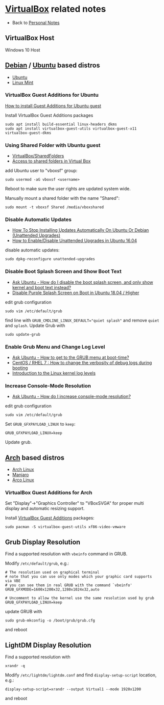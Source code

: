 # [VirtualBox](https://www.virtualbox.org/) related notes

- Back to [Personal Notes](README.md)

## VirtualBox Host

Windows 10 Host

## [Debian](https://www.debian.org/) / [Ubuntu](https://ubuntu.com/) based distros

- [Ubuntu](https://ubuntu.com/)
- [Linux Mint](https://linuxmint.com/)

### VirtualBox Guest Additions for Ubuntu

[How to install Guest Additions for Ubuntu guest](https://askubuntu.com/questions/22743/how-do-i-install-guest-additions-in-a-virtualbox-vm)

Install VirtualBox Guest Additions packages

    sudo apt install build-essential linux-headers dkms
    sudo apt install virtualbox-guest-utils virtualbox-guest-x11 virtualbox-guest-dkms

### Using Shared Folder with Ubuntu guest

- [VirtualBox/SharedFolders](https://help.ubuntu.com/community/VirtualBox/SharedFolders)
- [Access to shared folders in Virtual Box](https://askubuntu.com/questions/161759/how-to-access-a-shared-folder-in-virtualbox#161883)

add Ubuntu user to "vboxsf" group:

    sudo usermod -aG vboxsf <username>

Reboot to make sure the user rights are updated system wide.

Manually mount a shared folder with the name "Shared":

    sudo mount -t vboxsf Shared /media/vboxshared

### Disable Automatic Updates

- [How To Stop Installing Updates Automatically On Ubuntu Or Debian (Unattended Upgrades)](https://www.linuxuprising.com/2019/07/how-to-stop-installing-updates.html)
- [How to Enable/Disable Unattended Upgrades in Ubuntu 16.04](https://linoxide.com/ubuntu-how-to/enable-disable-unattended-upgrades-ubuntu-16-04/)

disable automatic updates:

    sudo dpkg-reconfigure unattended-upgrades

### Disable Boot Splash Screen and Show Boot Text

- [Ask Ubuntu - How do I disable the boot splash screen, and only show kernel and boot text instead?](https://askubuntu.com/questions/33416/how-do-i-disable-the-boot-splash-screen-and-only-show-kernel-and-boot-text-inst)
- [Disable Purple Splash Screen on Boot in Ubuntu 18.04 / Higher](http://ubuntuhandbook.org/index.php/2019/06/disable-purple-splash-screen-boot-ubuntu-18-04-higher/)

edit grub configuration

    sudo vim /etc/default/grub

find line with `GRUB_CMDLINE_LINUX_DEFAULT="quiet splash"` and remove `quiet`
and `splash`. Update Grub with

    sudo update-grub

### Enable Grub Menu and Change Log Level

- [Ask Ubuntu - How to get to the GRUB menu at boot-time?](https://askubuntu.com/questions/16042/how-to-get-to-the-grub-menu-at-boot-time)
- [CentOS / RHEL 7 : How to change the verbosity of debug logs during booting](https://www.thegeekdiary.com/centos-rhel-7-how-to-change-the-verbosity-of-debug-logs-during-booting/)
- [Introduction to the Linux kernel log levels](https://linuxconfig.org/introduction-to-the-linux-kernel-log-levels)

### Increase Console-Mode Resolution

- [Ask Ubuntu - How do I increase console-mode resolution?](https://askubuntu.com/questions/18444/how-do-i-increase-console-mode-resolution)

edit grub configuration

    sudo vim /etc/default/grub

Set `GRUB_GFXPAYLOAD_LINUX` to `keep`:

    GRUB_GFXPAYLOAD_LINUX=keep

Update grub.

## [Arch](https://www.archlinux.org/) based distros

- [Arch Linux](https://www.archlinux.org/)
- [Manjaro](https://manjaro.org/)
- [Arco Linux](https://arcolinux.com/)

### VirtualBox Guest Additions for Arch

Set "Display"->"Graphics Controller" to "VBoxSVGA" for proper multi display and
automatic resizing support.

Install [VirtualBox Guest Additions](https://wiki.archlinux.org/index.php/VirtualBox#Installation_steps_for_Arch_Linux_guests) packages:

    sudo pacman -S virtualbox-guest-utils xf86-video-vmware

## Grub Display Resolution

Find a supported resolution with `vbeinfo` command in GRUB.

Modify `/etc/default/grub`, e.g.:

    # The resolution used on graphical terminal
    # note that you can use only modes which your graphic card supports via VBE
    # you can see them in real GRUB with the command `vbeinfo'
    GRUB_GFXMODE=1600x1200x32,1280x1024x32,auto
    
    # Uncomment to allow the kernel use the same resolution used by grub
    GRUB_GFXPAYLOAD_LINUX=keep

update GRUB with

    sudo grub-mkconfig -o /boot/grub/grub.cfg

and  reboot

## LightDM Display Resolution

Find a supported resolution with

    xrandr -q

Modify `/etc/lightdm/lightdm.conf` and find `display-setup-script` location,
e.g.:

    display-setup-script=xrandr --output Virtual1 --mode 1920x1200

and reboot
